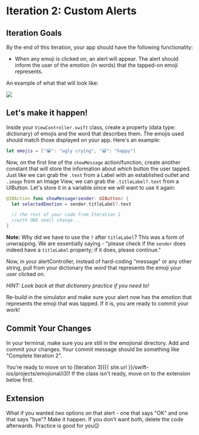 # Iteration 2: Custom Alerts

## Iteration Goals

By the end of this iteration, your app should have the following functionality:
  - When any emoji is clicked on, an alert will appear. The alert should inform the user of the emotion (in words) that the tapped-on emoji represents.

An example of what that will look like:

<img class="extra-small" src="./assets/custom-alerts.gif">

## Let's make it happen!

Inside your `ViewController.swift` class, create a property (data type: dictionary) of emojis and the word that describes them. The emojis used should match those displayed on your app. Here's an example:

```swift
let emojis = ["😭": "ugly crying", "😁": "happy"]
```

Now, on the first line of the `showMessage` action/function, create another constant that will store the information about _which_ button the user tapped. Just like we can grab the `.text` from a Label with an established outlet and `.image` from an Image View, we can grab the `.titleLabel?.text` from a UIButton. Let's store it in a variable since we will want to use it again:

```swift
@IBAction func showMessage(sender: UIButton) {
  let selectedEmotion = sender.titleLabel?.text

  // the rest of your code from Iteration 1
  //with ONE small change...
}
```

**Note:** Why did we have to use the `?` after `titleLabel`? This was a form of unwrapping. We are essentially saying - "please check if the `sender` does indeed have a `titleLabel` property; if it does, please continue."

Now, in your alertController, instead of hard-coding "message" or any other string, pull from your dictionary the _word_ that represents the emoji your user clicked on.

_HINT: Look back at that dictionary practice if you need to!_

Re-build in the simulator and make sure your alert now has the emotion that represents the emoji that was tapped. If it is, you are ready to commit your work!

## Commit Your Changes

In your terminal, make sure you are still in the emojional directory. Add and commit your changes. Your commit message should be something like "Complete Iteration 2".

You're ready to move on to [Iteration 3]({{ site.url }}/swift-ios/projects/emojional/i3)! If the class isn't ready, move on to the extension below first.

## Extension

What if you wanted _two_ options on that alert - one that says "OK" and one that says "bye"? Make it happen. If you don't want both, delete the code afterwards. Practice is good for you😉
